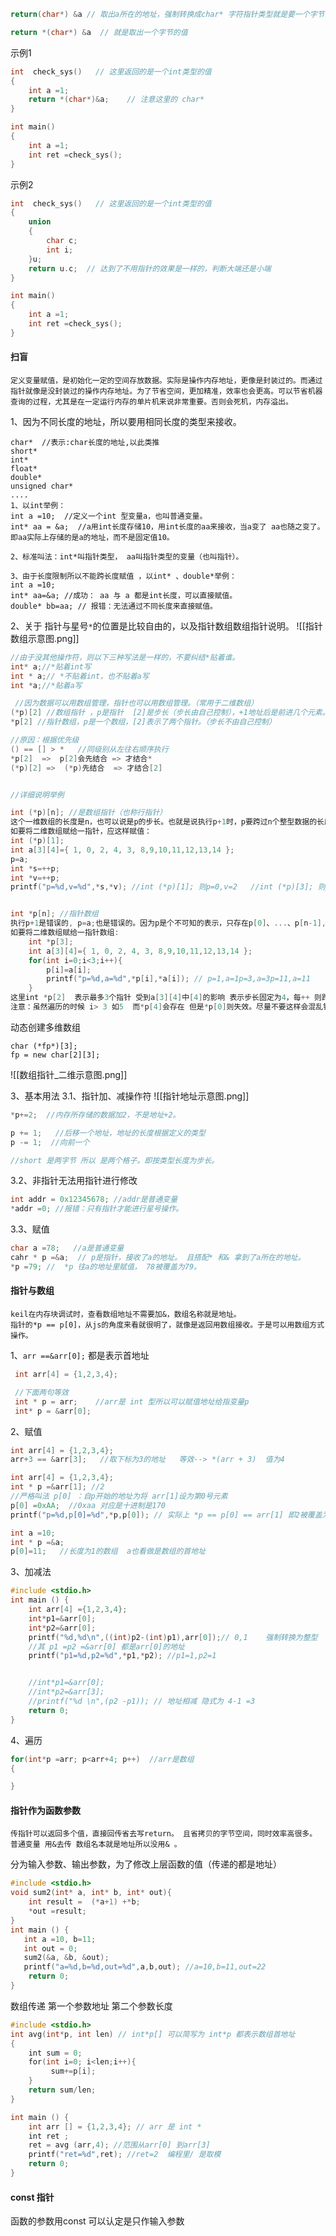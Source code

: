 ```c
return(char*) &a // 取出a所在的地址，强制转换成char* 字符指针类型就是要一个字节   int* 是要取出4个字节

return *(char*) &a  // 就是取出一个字节的值
```
示例1
```C
int  check_sys()   // 这里返回的是一个int类型的值
{
	int a =1;
	return *(char*)&a;    // 注意这里的 char*
}

int main()
{
	int a =1;
	int ret =check_sys(); 
}
```
示例2
```C
int  check_sys()   // 这里返回的是一个int类型的值
{
	union
	{
		char c;
		int i;
	}u;
	return u.c;  // 达到了不用指针的效果是一样的，判断大端还是小端
}

int main()
{
	int a =1;
	int ret =check_sys(); 
}

```

#### 扫盲
	定义变量赋值，是初始化一定的空间存放数据。实际是操作内存地址，更像是封装过的。而通过指针就像是没封装过的操作内存地址。为了节省空间，更加精准，效率也会更高。可以节省机器查询的过程，尤其是在一定运行内存的单片机来说非常重要。否则会死机，内存溢出。

1、因为不同长度的地址，所以要用相同长度的类型来接收。
```plaintext
char*  //表示:char长度的地址,以此类推
short* 
int*
float*
double*
unsigned char*
....
1、以int举例：
int a =10;  //定义一个int 型变量a，也叫普通变量。
int* aa = &a;  //a用int长度存储10，用int长度的aa来接收，当a变了 aa也随之变了。即aa实际上存储的是a的地址，而不是固定值10。

2、标准叫法：int*叫指针类型， aa叫指针类型的变量（也叫指针）。

3、由于长度限制所以不能跨长度赋值 ，以int* 、double*举例：
int a =10;
int* aa=&a; //成功： aa 与 a 都是int长度，可以直接赋值。
double* bb=aa; // 报错：无法通过不同长度来直接赋值。
```
2、关于 指针与星号`*`的位置是比较自由的，以及指针数组数组指针说明。
![[指针数组示意图.png]]
```c
//由于没其他操作符，则以下三种写法是一样的，不要纠结*贴着谁。
int* a;//*贴着int写
int * a;// *不贴着int，也不贴着a写
int *a;//*贴着a写

 //因为数据可以用数组管理，指针也可以用数组管理。（常用于二维数组）
(*p)[2] //数组指针 ，p是指针  [2]是步长（步长由自己控制），+1地址后是前进几个元素。
*p[2] //指针数组，p是一个数组，[2]表示了两个指针。（步长不由自己控制）

//原因：根据优先级
() == [] > *   //同级别从左往右顺序执行
*p[2]  =>  p[2]会先结合 => 才结合*
(*p)[2] =>  (*p)先结合  => 才结合[2]


//详细说明举例

int (*p)[n]; //是数组指针（也称行指针）
这个一维数组的长度是n，也可以说是p的步长。也就是说执行p+1时，p要跨过n个整型数据的长度。
如要将二维数组赋给一指针，应这样赋值：
int (*p)[1]; 
int a[3][4]={ 1, 0, 2, 4, 3, 8,9,10,11,12,13,14 };
p=a; 
int *s=++p;  
int *v=++p;
printf("p=%d,v=%d",*s,*v); //int (*p)[1]; 则p=0,v=2   //int (*p)[3]; 则p=4,v=9


int *p[n]; //指针数组
执行p+1是错误的, p=a;也是错误的。因为p是个不可知的表示，只存在p[0]、...、p[n-1],且它们分别是指针变量可以用来存放变量地址。但可以这样 *p=a; 这里*p表示指针数组第一个元素的值，a的首地址的值。
如要将二维数组赋给一指针数组:
	int *p[3];
	int a[3][4]={ 1, 0, 2, 4, 3, 8,9,10,11,12,13,14 };
	for(int i=0;i<3;i++){
		p[i]=a[i];
		printf("p=%d,a=%d",*p[i],*a[i]); // p=1,a=1p=3,a=3p=11,a=11
	}
这里int *p[2]  表示最多3个指针 受到a[3][4]中[4]的影响 表示步长固定为4，每++ 则跨过4个元素。
注意：虽然遍历的时候 i> 3 如5  而*p[4]会存在 但是*p[0]则失效。尽量不要这样会混乱错误。

```
动态创建多维数组
```
char (*fp*)[3];
fp = new char[2][3];
```
![[数组指针_二维示意图.png]]

3、基本用法
3.1、指针加、减操作符
![[指针地址示意图.png]]
```c
*p+=2;  //内存所存储的数据加2，不是地址+2。 

p += 1;   //后移一个地址，地址的长度根据定义的类型
p -= 1;  //向前一个

//short 是两字节 所以 是两个格子。即按类型长度为步长。
```
3.2、非指针无法用指针进行修改
```c
int addr = 0x12345678; //addr是普通变量
*addr =0; //报错：只有指针才能进行星号操作。
```
3.3、赋值
```c
char a =78;   //a是普通变量
cahr * p =&a;  // p是指针，接收了a的地址。 且搭配* 和& 拿到了a所在的地址。
*p =79; //  *p 往a的地址里赋值， 78被覆盖为79。

```
#### 指针与数组
	keil在内存块调试时，查看数组地址不需要加&，数组名称就是地址。
	指针的*p == p[0]，从js的角度来看就很明了，就像是返回用数组接收。于是可以用数组方式操作。
1、`arr ==&arr[0];`  都是表示首地址
```c
 int arr[4] = {1,2,3,4};

 //下面两句等效
 int * p = arr;    //arr是 int 型所以可以赋值地址给指变量p
 int* p = &arr[0];  
```
2、赋值
```c
int arr[4] = {1,2,3,4};
arr+3 == &arr[3];   //取下标为3的地址   等效--> *(arr + 3)  值为4

int arr[4] = {1,2,3,4};
int * p =&arr[1]; //2
//严格叫法 p[0] ：自p开始的地址为将 arr[1]设为第0号元素 
p[0] =0xAA;  //0xaa 对应是十进制是170
printf("p=%d,p[0]=%d",*p,p[0]); // 实际上 *p == p[0] == arr[1] 即2被覆盖为170

int a =10;   
int * p =&a;
p[0]=11;   //长度为1的数组  a也看做是数组的首地址
```
3、加减法
```c 
#include <stdio.h>
int main () {
	int arr[4] ={1,2,3,4};
	int*p1=&arr[0];
	int*p2=&arr[0];
	printf("%d,%d\n",((int)p2-(int)p1),arr[0]);// 0,1    强制转换为整型
	//其 p1 =p2 =&arr[0] 都是arr[0]的地址
	printf("p1=%d,p2=%d",*p1,*p2); //p1=1,p2=1


	//int*p1=&arr[0];
	//int*p2=&arr[3];
	//printf("%d \n",(p2 -p1)); // 地址相减 隐式为 4-1 =3 
	return 0;
}
```
4、遍历
```c
for(int*p =arr; p<arr+4; p++)  //arr是数组
{

}
```

#### 指针作为函数参数
	传指针可以返回多个值，直接回传省去写return。 且省拷贝的字节空间，同时效率高很多。
	普通变量 用&去传 数组名本就是地址所以没用& 。
分为输入参数、输出参数，为了修改上层函数的值（传递的都是地址）
```c
#include <stdio.h>
void sum2(int* a, int* b, int* out){
    int result =  (*a+1) +*b;
    *out =result;
}
int main () { 
   int a =10, b=11;
   int out = 0;
   sum2(&a, &b, &out);
   printf("a=%d,b=%d,out=%d",a,b,out); //a=10,b=11,out=22
    return 0;
}
```
数组传递 第一个参数地址 第二个参数长度
```c
#include <stdio.h>
int avg(int*p, int len) // int*p[] 可以简写为 int*p 都表示数组首地址
{
    int sum = 0;
    for(int i=0; i<len;i++){
		 sum+=p[i];  
    }
	return sum/len;
}

int main () {
	int arr [] = {1,2,3,4}; // arr 是 int *
    int ret ;
    ret = avg (arr,4); //范围从arr[0] 到arr[3]
	printf("ret=%d",ret); //ret=2  编程里/ 是取模
	return 0;
}
```
#### const 指针
函数的参数用const 可以认定是只作输入参数
```c

```
